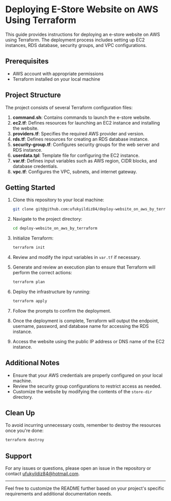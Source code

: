 # Deploying E-Store Website on AWS Using Terraform

This guide provides instructions for deploying an e-store website on AWS using Terraform. The deployment process includes setting up EC2 instances, RDS database, security groups, and VPC configurations.

## Prerequisites

- AWS account with appropriate permissions
- Terraform installed on your local machine

## Project Structure

The project consists of several Terraform configuration files:

1. **command.sh**: Contains commands to launch the e-store website.
2. **ec2.tf**: Defines resources for launching an EC2 instance and installing the website.
3. **providers.tf**: Specifies the required AWS provider and version.
4. **rds.tf**: Defines resources for creating an RDS database instance.
5. **security-group.tf**: Configures security groups for the web server and RDS instance.
6. **userdata.tpl**: Template file for configuring the EC2 instance.
7. **var.tf**: Defines input variables such as AWS region, CIDR blocks, and database credentials.
8. **vpc.tf**: Configures the VPC, subnets, and internet gateway.

## Getting Started

1. Clone this repository to your local machine:

    ```bash
    git clone git@github.com:ufukyildiz84/deploy-website_on_aws_by_terraform.git
    ```

2. Navigate to the project directory:

    ```bash
    cd deploy-website_on_aws_by_terraform
    ```

3. Initialize Terraform:

    ```bash
    terraform init
    ```

4. Review and modify the input variables in `var.tf` if necessary.

5. Generate and review an execution plan to ensure that Terraform will perform the correct actions:

    ```bash
    terraform plan
    ```

6. Deploy the infrastructure by running:

    ```bash
    terraform apply
    ```

7. Follow the prompts to confirm the deployment.

8. Once the deployment is complete, Terraform will output the endpoint, username, password, and database name for accessing the RDS instance.

9. Access the website using the public IP address or DNS name of the EC2 instance.

## Additional Notes

- Ensure that your AWS credentials are properly configured on your local machine.
- Review the security group configurations to restrict access as needed.
- Customize the website by modifying the contents of the `store-dir` directory.

## Clean Up

To avoid incurring unnecessary costs, remember to destroy the resources once you're done:

```bash
terraform destroy
```

## Support

For any issues or questions, please open an issue in the repository or contact [ufukyildiz84@hotmail.com](mailto:ufukyildiz84@hotmail.com).

---

Feel free to customize the README further based on your project's specific requirements and additional documentation needs.